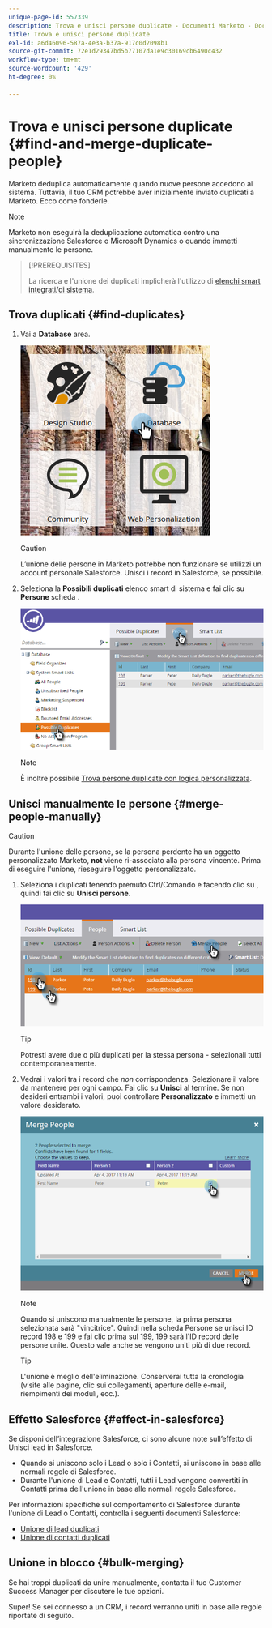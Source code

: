 ```yaml
---
unique-page-id: 557339
description: Trova e unisci persone duplicate - Documenti Marketo - Documentazione del prodotto
title: Trova e unisci persone duplicate
exl-id: a6d46096-587a-4e3a-b37a-917c0d2098b1
source-git-commit: 72e1d29347bd5b77107da1e9c30169cb6490c432
workflow-type: tm+mt
source-wordcount: '429'
ht-degree: 0%

---
```


# Trova e unisci persone duplicate {#find-and-merge-duplicate-people}

Marketo deduplica automaticamente quando nuove persone accedono al sistema. Tuttavia, il tuo CRM potrebbe aver inizialmente inviato duplicati a Marketo. Ecco come fonderle.

>[!NOTE]
>
>Marketo non eseguirà la deduplicazione automatica contro una sincronizzazione Salesforce o Microsoft Dynamics o quando immetti manualmente le persone.

>[!PREREQUISITES]
>
>La ricerca e l&#39;unione dei duplicati implicherà l&#39;utilizzo di [elenchi smart integrati/di sistema](/help/marketo/product-docs/core-marketo-concepts/smart-lists-and-static-lists/using-smart-lists/use-built-in-system-smart-lists.md).

## Trova duplicati {#find-duplicates}

1. Vai a **Database** area.

   ![](assets/db.png)

   >[!CAUTION]
   >
   >L’unione delle persone in Marketo potrebbe non funzionare se utilizzi un account personale Salesforce. Unisci i record in Salesforce, se possibile.

1. Seleziona la **Possibili duplicati** elenco smart di sistema e fai clic su **Persone** scheda .

   ![](assets/two.png)

   >[!NOTE]
   >
   >È inoltre possibile [Trova persone duplicate con logica personalizzata](/help/marketo/product-docs/core-marketo-concepts/smart-lists-and-static-lists/managing-people-in-smart-lists/find-duplicate-people-with-custom-logic.md).

## Unisci manualmente le persone {#merge-people-manually}

>[!CAUTION]
>
>Durante l&#39;unione delle persone, se la persona perdente ha un oggetto personalizzato Marketo, **not** viene ri-associato alla persona vincente. Prima di eseguire l&#39;unione, rieseguire l&#39;oggetto personalizzato.

1. Seleziona i duplicati tenendo premuto Ctrl/Comando e facendo clic su , quindi fai clic su **Unisci persone**.

   ![](assets/three.png)

   >[!TIP]
   >
   >Potresti avere due o più duplicati per la stessa persona - selezionali tutti contemporaneamente.

1. Vedrai i valori tra i record che _non_ corrispondenza. Selezionare il valore da mantenere per ogni campo. Fai clic su **Unisci** al termine. Se non desideri entrambi i valori, puoi controllare **Personalizzato** e immetti un valore desiderato.

   ![](assets/four.png)

   >[!NOTE]
   >
   >Quando si uniscono manualmente le persone, la prima persona selezionata sarà &quot;vincitrice&quot;. Quindi nella scheda Persone se unisci ID record 198 e 199 e fai clic prima sul 199, 199 sarà l&#39;ID record delle persone unite. Questo vale anche se vengono uniti più di due record.

   >[!TIP]
   >
   >L&#39;unione è meglio dell&#39;eliminazione. Conserverai tutta la cronologia (visite alle pagine, clic sui collegamenti, aperture delle e-mail, riempimenti dei moduli, ecc.).

## Effetto Salesforce {#effect-in-salesforce}

Se disponi dell’integrazione Salesforce, ci sono alcune note sull’effetto di Unisci lead in Salesforce.

* Quando si uniscono solo i Lead o solo i Contatti, si uniscono in base alle normali regole di Salesforce.
* Durante l&#39;unione di Lead e Contatti, tutti i Lead vengono convertiti in Contatti prima dell&#39;unione in base alle normali regole Salesforce.

Per informazioni specifiche sul comportamento di Salesforce durante l&#39;unione di Lead o Contatti, controlla i seguenti documenti Salesforce:

* [Unione di lead duplicati](https://help.salesforce.com/HTViewHelpDoc?id=leads_merge.htm&amp;language=en_US)
* [Unione di contatti duplicati](https://help.salesforce.com/HTViewHelpDoc?id=contacts_merge.htm&amp;language=en_US)

## Unione in blocco {#bulk-merging}

Se hai troppi duplicati da unire manualmente, contatta il tuo Customer Success Manager per discutere le tue opzioni.

Super! Se sei connesso a un CRM, i record verranno uniti in base alle regole riportate di seguito.
